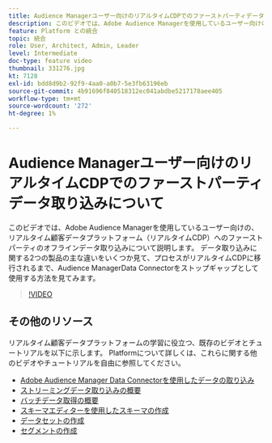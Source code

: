 ```yaml
---
title: Audience Managerユーザー向けのリアルタイムCDPでのファーストパーティデータ取り込みについて
description: このビデオでは、Adobe Audience Managerを使用しているユーザー向けの、リアルタイム顧客データプラットフォーム（リアルタイムCDP）へのファーストパーティのオフラインデータ取り込みについて説明します。 データ取り込みに関する2つの製品の主な違いをいくつか見て、プロセスがリアルタイムCDPに移行されるまで、Audience ManagerData Connectorをストップギャップとして使用する方法を見てみます。
feature: Platform との統合
topic: 統合
role: User, Architect, Admin, Leader
level: Intermediate
doc-type: feature video
thumbnail: 331276.jpg
kt: 7128
exl-id: bdd8d9b2-92f9-4aa0-a0b7-5e3fb63196eb
source-git-commit: 4b91696f840518312ec041abdbe5217178aee405
workflow-type: tm+mt
source-wordcount: '272'
ht-degree: 1%

---
```


# Audience Managerユーザー向けのリアルタイムCDPでのファーストパーティデータ取り込みについて

このビデオでは、Adobe Audience Managerを使用しているユーザー向けの、リアルタイム顧客データプラットフォーム（リアルタイムCDP）へのファーストパーティのオフラインデータ取り込みについて説明します。 データ取り込みに関する2つの製品の主な違いをいくつか見て、プロセスがリアルタイムCDPに移行されるまで、Audience ManagerData Connectorをストップギャップとして使用する方法を見てみます。


>[!VIDEO](https://video.tv.adobe.com/v/331276/?quality=12&learn=on)

## その他のリソース

リアルタイム顧客データプラットフォームの学習に役立つ、既存のビデオとチュートリアルを以下に示します。 Platformについて詳しくは、これらに関する他のビデオやチュートリアルを自由に参照してください。

* [Adobe Audience Manager Data Connectorを使用したデータの取り込み](https://experienceleague.adobe.com/docs/platform-learn/tutorials/sources/ingest-data-from-aam.html?lang=en#sources)
* [ストリーミングデータ取り込みの概要](https://experienceleague.adobe.com/docs/platform-learn/tutorials/data-ingestion/understanding-streaming-ingestion.html?lang=en#data-ingestion)
* [バッチデータ取得の概要](https://experienceleague.adobe.com/docs/platform-learn/tutorials/data-ingestion/batch-ingestion-overview.html?lang=en#data-ingestion)
* [スキーマエディターを使用したスキーマの作成](https://experienceleague.adobe.com/docs/experience-platform/xdm/tutorials/create-schema-ui.html?lang=en#getting-started)
* [データセットの作成](https://experienceleague.adobe.com/docs/platform-learn/getting-started-for-data-architects-and-data-engineers/create-datasets.html?lang=en#permissions-required)
* [セグメントの作成](https://experienceleague.adobe.com/docs/platform-learn/tutorials/segments/create-segments.html?lang=en#segments)
